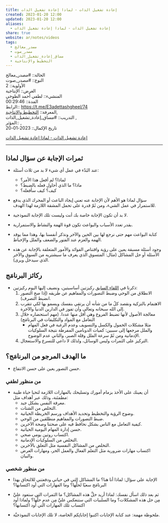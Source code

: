 ```yaml
---  
title: إعادة تشغيل الذات - لماذا إعادة تشغيل الذات  
created: 2023-01-20 12:00  
updated: 2023-01-20 12:00  
aliases:  
  - إعادة تشغيل الذات - لماذا إعادة تشغيل الذات  
share: true  
website: ar/notes/videos  
tags:  
  - مصدر_معالج  
  - مصدر_صوت  
  - مساق_إعادة_تشغيل_الذات  
  - التخطيط واﻹنتاجية  
---  
```

  
  
  
الحالة:: #مصدر_معالج  
النوع:: #مصدر_صوت  
اﻷولوية:: 2  
الغرض:: الإنتاجية  
المنشيء:: لطفي أحمد الطوخي  
المدة:: 00:29:46  
الرابط:: <https://t.me/E3adettashgheel/74>  
المعرفة:: [التخطيط واﻹنتاجية](%D8%A7%D9%84%D8%AA%D8%AE%D8%B7%D9%8A%D8%B7%20%D9%88%D8%A7%EF%BB%B9%D9%86%D8%AA%D8%A7%D8%AC%D9%8A%D8%A9.md),  
التدريب:: #مساق_إعادة_تشغيل_الذات ,  
المؤثر::  ,  
تاريخ اﻹكمال:: 2023-01-20  
  
[إعادة تشغيل الذات - لماذا إعادة تشغيل الذات](https://t.me/E3adettashgheel/74)  
  
---  
  
## ثمرات اﻹجابة عن سؤال لماذا  
  
- عند البَدْء في عمل أي شيء لا بد من ثلاث أسئلة:  
  - لماذا؟ لم أفعل هذا اﻷمر؟  
  - ماذا؟ ما الذي أحاول فعله بالضبط؟  
  - كيف؟ كيف سأفعله؟  
  
- سؤال لماذا هو الأهم لأن اﻹجابة عنه تعني إيجاد الباعث أو المحرك الذي يدفع للاستمرار في عمل الشيء، ومن ثَمّ قدرة على تحمل المشقة اللازمة لهذا الهدف.  
  
- لا بد أن تكون الإجابة خاصة بك أنت وليست تلك الإجابة النموذجية.  
  
- بقدر تعدد الأسباب والبواعث تكون قوة الهمة والنشاط والاستمرارية.  
  
- كتابة البواعث مهم حتى نرجع لها بين الحين والآخر ونذكر أنفسنا بها، وهذا مما يوقد الهمة والعزم عند الفتور والضعف والملل واﻹحباط.  
  
- وجود أسئلة مسبقة يعين على رؤية واقتناص الفوائد والأمور المتعلقة باﻹجابة عن هذه اﻷسئلة أو حل المشاكل (مثال: المتسوق الذي يعرف ما سيشتريه من السوق والآخر الذي سيدخل ويرى).  
  
## ركائز البرنامَج  
  
- ذكرنا في [اللقاء السابق](./%D8%A5%D8%B9%D8%A7%D8%AF%D8%A9%20%D8%AA%D8%B4%D8%BA%D9%8A%D9%84%20%D8%A7%D9%84%D8%B0%D8%A7%D8%AA%20-%20%D8%A7%D9%84%D9%84%D9%82%D8%A7%D8%A1%20%D8%A7%D9%84%D8%A7%D9%81%D8%AA%D8%AA%D8%A7%D8%AD%D9%8A%20-%20%D8%A7%D9%84%D8%AF%D9%81%D8%B9%D8%A9%20%D8%A7%D9%84%D8%AB%D8%A7%D9%86%D9%8A%D8%A9.md) ركيزتين أساسيتين، ونضيف إليها اليوم ركيزتين:  
  1. الانطلاق من الوحي وضبط التصورات والمفاهيم عن طريقه (إذا صح التصور انضبط التصرف).  
  2. الاهتمام بالتزكية ونقصد كلُ ما من شأنه أن يرتقي بنفسك ويسمو بها لكي تتقرب إلى الله سبحانه وتعالى وأن تفوز في الدارين الدنيا والآخرة.  
  3. معالجة الأصول ﻷنها تضبط الفروع وهي أقل منها عددا. (مهم استحضاره خلال التعامل مع المواد والتكليفات في البرنامَج)  
     - مثلا مشكلات الخمول والكسل والتسويف وعدم الرغبة في فعل المهام والملل مرجعها إلى سببين: كميات الدوبامين المفرطة نتيجة السلوكيات الإدمانية ومن ثَمّ سرعة الملل وقلة الصبر، والثاني عدم الوضوح.  
  4. التركيز على الثمرات وليس الوسائل، ولذلك لا داعي للتسرع والاستعجال.  
  
## ما الهدف المرجو من البرنامَج؟  
  
- حسن التصور يعين على حسن الانتفاع.  
  
### من منظور لطفي  
  
- أن يعينك على الأخذ بزمام أمورك وتسليحك بالمهارات اللازمة لتحيا حياة طيبة مطمئنة، وذلك عبر أهداف مثل:  
  - معرفة النفس بشكل جيد.  
  - التخلص من الشتات.  
  - وضوح الرؤية والتخطيط وتحديد الأهداف ورسم الخريطة الحياتية.  
  - ضبط التصورات والمفاهيم منطلقين من الوحي.  
  - كيفية التعامل مع الناس بشكل نحافظ فيه على صحتنا وصحة الآخرين.  
  - حسن إدارة المهام اليومية الحياتية.  
  - اكتساب روتين يومي صحي.  
  - التخلص من السلوكيات الإدمانية.  
  - التخلص من المشاكل النفسية مثل التعلق بالآخرين.  
  - اكتساب مهارات ضرورية مثل التعلم الفعال والعمل الحر، ومهارات العرض والبيان.  
  
### من منظور شخصي  
  
- الإجابة على سؤال: لماذا أنا هنا؟ ما المشاكل التي في حياتي ودفعتني للالتحاق بهذا البرنامَج سعيًا لحلِّها؟ وما المهارات التي أود اكتسابها؟  
  
- ثم بعد ذلك اسأل نفسك: لماذا أريد حلَّ هذه المشاكل؟ ما الثمرات التي ستعود عليَّ مِن حل هذه المشكلات؟ وما السلبيات التي ستنعكس عليَّ مِن عدمِ حلِّها؟ ولماذا أود اكتساب تلك المهارات التي أود اكتسابها؟  
  
- ملحوظة مهمة: عند كتابة الإجابات اكتبوا إجاباتِكم الخاصة، لا تلك الإجابات النموذجيَّة.
